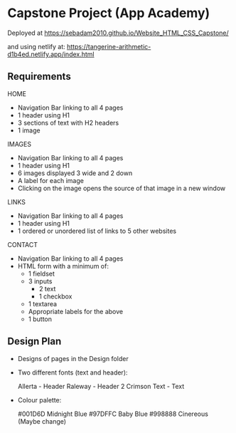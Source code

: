 # Capstone Project (App Academy)
Deployed at https://sebadam2010.github.io/Website_HTML_CSS_Capstone/


and using netlify at: https://tangerine-arithmetic-d1b4ed.netlify.app/index.html

## Requirements
HOME
- Navigation Bar linking to all 4 pages
- 1 header using H1
- 3 sections of text with H2 headers
- 1 image

IMAGES
- Navigation Bar linking to all 4 pages
- 1 header using H1
- 6 images displayed 3 wide and 2 down
- A label for each image
- Clicking on the image opens the source of that image in a new window

LINKS
- Navigation Bar linking to all 4 pages
- 1 header using H1
- 1 ordered or unordered list of links to 5 other websites

CONTACT
- Navigation Bar linking to all 4 pages
- HTML form with a minimum of:
    - 1 fieldset
    - 3 inputs
        - 2 text
        - 1 checkbox
    - 1 textarea
    - Appropriate labels for the above
    - 1 button

## Design Plan

- Designs of pages in the Design folder

- Two different fonts (text and header):

    Allerta - Header
    Raleway - Header 2
    Crimson Text - Text

- Colour palette:

    #001D6D Midnight Blue
    #97DFFC Baby Blue
    #998888 Cinereous (Maybe change)
